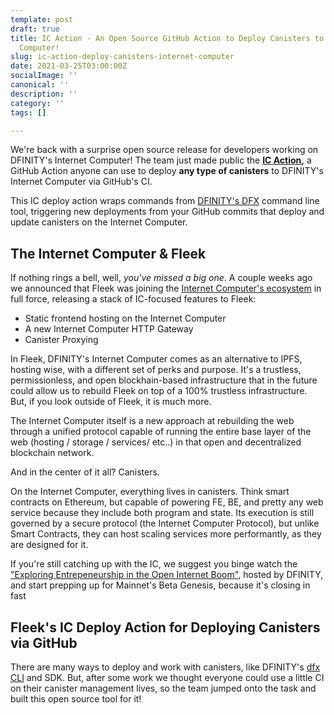 ```yaml
---
template: post
draft: true
title: IC Action - An Open Source GitHub Action to Deploy Canisters to the Internet
  Computer!
slug: ic-action-deploy-canisters-internet-computer
date: 2021-03-25T03:00:00Z
socialImage: ''
canonical: ''
description: ''
category: ''
tags: []

---
```

We're back with a surprise open source release for developers working on DFINITY's Internet Computer! The team just made public the [**IC Action**](https://github.com/FleekHQ/IC-Deploy-Action)**,** a GitHub Action anyone can use to deploy **any type of canisters** to DFINITY's Internet Computer via GitHub's CI.

This IC deploy action wraps commands from [DFINITY's DFX](https://github.com/dfinity/docs) command line tool, triggering new deployments from your GitHub commits that deploy and update canisters on the Internet Computer.

## The Internet Computer & Fleek

If nothing rings a bell, well, _you've missed a big one_. A couple weeks ago we announced that Fleek was joining the [Internet Computer's ecosystem](https://blog.fleek.co/posts/to-dfinity-and-beyond-dfinity-frontend-hosting) in full force, releasing a stack of IC-focused features to Fleek:

* Static frontend hosting on the Internet Computer
* A new Internet Computer HTTP Gateway
* Canister Proxying

In Fleek, DFINITY's Internet Computer comes as an alternative to IPFS, hosting wise, with a different set of perks and purpose. It's a trustless, permissionless, and open blockhain-based infrastructure that in the future could allow us to rebuild Fleek on top of a 100% trustless infrastructure. But, if you look outside of Fleek, it is much more.

The Internet Computer itself is a new approach at rebuilding the web through a unified protocol capable of running the entire base layer of the web (hosting / storage / services/ etc..) in that open and decentralized blockchain network.

And in the center of it all? Canisters.

On the Internet Computer, everything lives in canisters. Think smart contracts on Ethereum, but capable of powering FE, BE, and pretty any web service because they include both program and state. Its execution is still governed by a secure protocol (the Internet Computer Protocol), but unlike Smart Contracts, they can host scaling services more performantly, as they are designed for it.

If you're still catching up with the IC, we suggest you binge watch the ["Exploring Entrepeneurship in the Open Internet Boom"](https://dfinity.org/techcrunch/), hosted by DFINITY, and start prepping up for Mainnet's Beta Genesis, because it's closing in fast

## Fleek's IC Deploy Action for Deploying Canisters via GitHub

There are many ways to deploy and work with canisters, like DFINITY's [dfx CLI](https://sdk.dfinity.org/docs/developers-guide/cli-reference.html) and SDK. But, after some work we thought everyone could use a little CI on their canister management lives, so the team jumped onto the task and built this open source tool for it!
